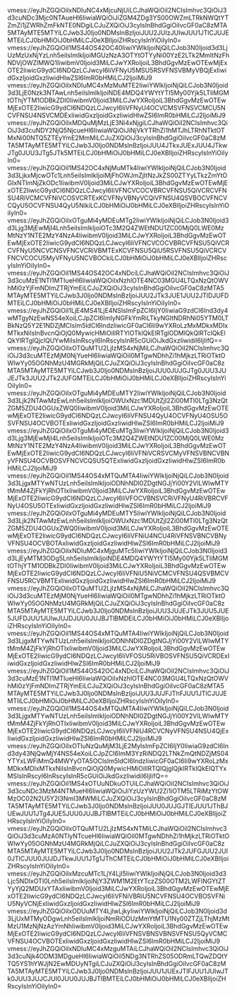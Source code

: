 vmess://eyJhZGQiOiIxNDIuNC4xMjcuNjUiLCJhaWQiOiI2NCIsImhvc3QiOiJ3d3cuNDc3Mjc0NTAueHl6IiwiaWQiOiJiZGM4ZDg3YS00OWZmLTRkNWQtYTZmZi1jZWRhZmFkNTE0NDgiLCJuZXQiOiJ3cyIsInBhdGgiOiIvcGF0aC8zMTA5MTAyMTE5MTYiLCJwb3J0Ijo0NDMsInBzIjoiJUU2JUIzJUIwJUU1JTlCJUJEMTEiLCJ0bHMiOiJ0bHMiLCJ0eXBlIjoiZHRscyIsInYiOiIyIn0=
vmess://eyJhZGQiOiI1MS44OS42OC40IiwiYWlkIjoiNjQiLCJob3N0Ijoid3d3LjUzMzUxNjYzLnh5eiIsImlkIjoiMGUzNzA3OTYtOTYyNi00YzE2LTk2MmItNzFhNDVjOWZlMWQ1IiwibmV0Ijoid3MiLCJwYXRoIjoiL3BhdGgvMzEwOTEwMjExOTE2IiwicG9ydCI6NDQzLCJwcyI6IiVFNyU5MSU5RSVFNSVBMyVBQjExIiwidGxzIjoidGxzIiwidHlwZSI6ImR0bHMiLCJ2IjoiMiJ9
vmess://eyJhZGQiOiIxNDIuMC4xMzMuMTE2IiwiYWlkIjoiNjQiLCJob3N0Ijoid3d3LjE0Nzk3NTAwLnh5eiIsImlkIjoiNDE4MDQ4YWYtYTI5My00Yjk5LTliMGMtOThjYTM1ODBkZDI0IiwibmV0Ijoid3MiLCJwYXRoIjoiL3BhdGgvMzEwOTEwMjExOTE2IiwicG9ydCI6NDQzLCJwcyI6IiVFNyU4OCVCMSVFNSVCMCU5NCVFNSU4NSVCMDExIiwidGxzIjoidGxzIiwidHlwZSI6ImR0bHMiLCJ2IjoiMiJ9
vmess://eyJhZGQiOiIxMDQuMjMzLjE3Ni4xNjgiLCJhaWQiOiI2NCIsImhvc3QiOiJ3d3cuNDY2NjQ5NjcueHl6IiwiaWQiOiJiNjVkYTRhZi1hMTJhLTRhNTktOTMxNi00NTQ5ZTEyYmE2MmMiLCJuZXQiOiJ3cyIsInBhdGgiOiIvcGF0aC8zMTA5MTAyMTE5MTYiLCJwb3J0Ijo0NDMsInBzIjoiJUU4JTkxJUExJUU4JTkwJTg0JUU3JTg5JTk5MTEiLCJ0bHMiOiJ0bHMiLCJ0eXBlIjoiZHRscyIsInYiOiIyIn0=
vmess://eyJhZGQiOiI1MS42OC4xNjMuMTk4IiwiYWlkIjoiNjQiLCJob3N0Ijoid3d3LjkxMjcwOTc1Lnh5eiIsImlkIjoiMjFhOWJmZjItNzJkZS00ZTYyLTkzZmYtOGIxNTlmNjZkODc1IiwibmV0Ijoid3MiLCJwYXRoIjoiL3BhdGgvMzEwOTEwMjExOTE2IiwicG9ydCI6NDQzLCJwcyI6IiVFNCVCOCVBRCVFNSU5QiVCRCVFNSU4RiVCMCVFNiVCOSVCRTExKCVFNyVBNyVCQiVFNSU4QSVBOCVFNCVCQyU5OCVFNSU4QyU5NikiLCJ0bHMiOiJ0bHMiLCJ0eXBlIjoiZHRscyIsInYiOiIyIn0=
vmess://eyJhZGQiOiIxOTguMi4yMDEuMTg2IiwiYWlkIjoiNjQiLCJob3N0Ijoid3d3Ljg3MjEwMjI4Lnh5eiIsImlkIjoiOTc3M2Q4ZWEtNDU1ZC00MjQ0LWE0MzMtNzY1NTE2MzY4NzA4IiwibmV0Ijoid3MiLCJwYXRoIjoiL3BhdGgvMzEwOTEwMjExOTE2IiwicG9ydCI6NDQzLCJwcyI6IiVFNCVCOCVBRCVFNSU5QiVCRCVFNyU5NCVCNSVFNCVCRiVBMTExKCVFNSU5QiU5RSVFNSU5QiVCRCVFNCVCOCU5MyVFNyU5NCVBOCkiLCJ0bHMiOiJ0bHMiLCJ0eXBlIjoiZHRscyIsInYiOiIyIn0=
vmess://eyJhZGQiOiI1MS44OS42OC4xNDciLCJhaWQiOiI2NCIsImhvc3QiOiJ3d3cuMzE1NTI1MTIueHl6IiwiaWQiOiIxNzhlOTE4NC03MGU4LTQxNzQtOWVhMi0zYjFmNDlmZTRjYmEiLCJuZXQiOiJ3cyIsInBhdGgiOiIvcGF0aC8zMTA5MTAyMTE5MTYiLCJwb3J0Ijo0NDMsInBzIjoiJUU2JTk3JUE1JUU2JTlDJUFDMTEiLCJ0bHMiOiJ0bHMiLCJ0eXBlIjoiZHRscyIsInYiOiIyIn0=
vmess://eyJhZGQiOiI1LjE4MS41LjE4NSIsImFpZCI6IjY0IiwiaG9zdCI6Ind3dy4wMTgyNzEwNS54eXoiLCJpZCI6ImIyNGFkYmRiLTkyNGItNDRhNi05YTM0LTBkNzQ5Y2E1NDZjMCIsIm5ldCI6IndzIiwicGF0aCI6Ii9wYXRoLzMxMDkxMDIxMTkxNiIsInBvcnQiOjQ0MywicHMiOiIlRTYlOTklQkElRTglODMlQkQlRTclQkElQkYlRTglQjclQUYwMiIsInRscyI6InRscyIsInR5cGUiOiJkdGxzIiwidiI6IjIifQ==
vmess://eyJhZGQiOiIxOTQuMTU2LjIzMS4xNjMiLCJhaWQiOiI2NCIsImhvc3QiOiJ3d3cuMTEzMjM0NjYueHl6IiwiaWQiOiI0MTgwNDhhZi1hMjkzLTRiOTktOWIwYy05OGNhMzU4MGRkMjQiLCJuZXQiOiJ3cyIsInBhdGgiOiIvcGF0aC8zMTA5MTAyMTE5MTYiLCJwb3J0Ijo0NDMsInBzIjoiJUU0JUJGJTg0JUU3JUJEJTk3JUU2JTk2JUFGMTEiLCJ0bHMiOiJ0bHMiLCJ0eXBlIjoiZHRscyIsInYiOiIyIn0=
vmess://eyJhZGQiOiIxOTguMi4yMDEuMTY2IiwiYWlkIjoiNjQiLCJob3N0Ijoid3d3Ljk2NTAwMzEwLnh5eiIsImlkIjoiOWUxNzc1MDUtZjI2Zi00MTI0LTg3NzQtZGM5ZDU4OGUxZWQ0IiwibmV0Ijoid3MiLCJwYXRoIjoiL3BhdGgvMzEwOTEwMjExOTE2IiwicG9ydCI6NDQzLCJwcyI6IiVFNSU4QyU4OCVFNyU4OSU5OSVFNSU4OCVBOTExIiwidGxzIjoidGxzIiwidHlwZSI6ImR0bHMiLCJ2IjoiMiJ9
vmess://eyJhZGQiOiIxOTguMi4yMDEuMTg3IiwiYWlkIjoiNjQiLCJob3N0Ijoid3d3Ljg3MjEwMjI4Lnh5eiIsImlkIjoiOTc3M2Q4ZWEtNDU1ZC00MjQ0LWE0MzMtNzY1NTE2MzY4NzA4IiwibmV0Ijoid3MiLCJwYXRoIjoiL3BhdGgvMzEwOTEwMjExOTE2IiwicG9ydCI6NDQzLCJwcyI6IiVFNiVCRSVCMyVFNSVBNCVBNyVFNSU4OCVBOSVFNCVCQSU5QTExIiwidGxzIjoidGxzIiwidHlwZSI6ImR0bHMiLCJ2IjoiMiJ9
vmess://eyJhZGQiOiI1MS44OS4xMTQuMTA4IiwiYWlkIjoiNjQiLCJob3N0Ijoid3d3LjgxMTYwNTUzLnh5eiIsImlkIjoiODNhNDI0ZDgtNGJjYi00Y2VlLWIwMTYtMmM4ZjFkYjRhOTIxIiwibmV0Ijoid3MiLCJwYXRoIjoiL3BhdGgvMzEwOTEwMjExOTE2IiwicG9ydCI6NDQzLCJwcyI6IiVFOCVBNSVCRiVFNyU4RiVBRCVFNyU4OSU5OTExIiwidGxzIjoidGxzIiwidHlwZSI6ImR0bHMiLCJ2IjoiMiJ9
vmess://eyJhZGQiOiIxOTguMi4yMDEuMTY5IiwiYWlkIjoiNjQiLCJob3N0Ijoid3d3Ljk2NTAwMzEwLnh5eiIsImlkIjoiOWUxNzc1MDUtZjI2Zi00MTI0LTg3NzQtZGM5ZDU4OGUxZWQ0IiwibmV0Ijoid3MiLCJwYXRoIjoiL3BhdGgvMzEwOTEwMjExOTE2IiwicG9ydCI6NDQzLCJwcyI6IiVFNiU4NCU4RiVFNSVBNCVBNyVFNSU4OCVBOTAxIiwidGxzIjoidGxzIiwidHlwZSI6ImR0bHMiLCJ2IjoiMiJ9
vmess://eyJhZGQiOiIxNDIuMC4xMjguMTc5IiwiYWlkIjoiNjQiLCJob3N0Ijoid3d3LjEyMTM3ODg5Lnh5eiIsImlkIjoiNDE4MDQ4YWYtYTI5My00Yjk5LTliMGMtOThjYTM1ODBkZDI0IiwibmV0Ijoid3MiLCJwYXRoIjoiL3BhdGgvMzEwOTEwMjExOTE2IiwicG9ydCI6NDQzLCJwcyI6IiVFNiU5NiVCMCVFNSU4QSVBMCVFNSU5RCVBMTExIiwidGxzIjoidGxzIiwidHlwZSI6ImR0bHMiLCJ2IjoiMiJ9
vmess://eyJhZGQiOiIxOTQuMTU2LjIzMS4xNjMiLCJhaWQiOiI2NCIsImhvc3QiOiJ3d3cuMTEzMjM0NjYueHl6IiwiaWQiOiI0MTgwNDhhZi1hMjkzLTRiOTktOWIwYy05OGNhMzU4MGRkMjQiLCJuZXQiOiJ3cyIsInBhdGgiOiIvcGF0aC8zMTA5MTAyMTE5MTYiLCJwb3J0Ijo0NDMsInBzIjoiJUU3JUJEJTk3JUU5JUE5JUFDJUU1JUIwJUJDJUU0JUJBJTlBMDEiLCJ0bHMiOiJ0bHMiLCJ0eXBlIjoiZHRscyIsInYiOiIyIn0=
vmess://eyJhZGQiOiI1MS44OS4xMTQuMTA4IiwiYWlkIjoiNjQiLCJob3N0Ijoid3d3LjgxMTYwNTUzLnh5eiIsImlkIjoiODNhNDI0ZDgtNGJjYi00Y2VlLWIwMTYtMmM4ZjFkYjRhOTIxIiwibmV0Ijoid3MiLCJwYXRoIjoiL3BhdGgvMzEwOTEwMjExOTE2IiwicG9ydCI6NDQzLCJwcyI6IiVFOSU5RiVBOSVFNSU5QiVCRDExIiwidGxzIjoidGxzIiwidHlwZSI6ImR0bHMiLCJ2IjoiMiJ9
vmess://eyJhZGQiOiI1MS44OS42OC4xNDciLCJhaWQiOiI2NCIsImhvc3QiOiJ3d3cuMzE1NTI1MTIueHl6IiwiaWQiOiIxNzhlOTE4NC03MGU4LTQxNzQtOWVhMi0zYjFmNDlmZTRjYmEiLCJuZXQiOiJ3cyIsInBhdGgiOiIvcGF0aC8zMTA5MTAyMTE5MTYiLCJwb3J0Ijo0NDMsInBzIjoiJUU3JUJFJThFJUU1JTlCJUJEMTIiLCJ0bHMiOiJ0bHMiLCJ0eXBlIjoiZHRscyIsInYiOiIyIn0=
vmess://eyJhZGQiOiI1MS44OS4xMTQuMTA4IiwiYWlkIjoiNjQiLCJob3N0Ijoid3d3LjgxMTYwNTUzLnh5eiIsImlkIjoiODNhNDI0ZDgtNGJjYi00Y2VlLWIwMTYtMmM4ZjFkYjRhOTIxIiwibmV0Ijoid3MiLCJwYXRoIjoiL3BhdGgvMzEwOTEwMjExOTE2IiwicG9ydCI6NDQzLCJwcyI6IiVFNiU4RCVCNyVFNSU4NSU4QjExIiwidGxzIjoidGxzIiwidHlwZSI6ImR0bHMiLCJ2IjoiMiJ9
vmess://eyJhZGQiOiIxOTIuNzQuMjM3LjE2MyIsImFpZCI6IjY0IiwiaG9zdCI6Ind3dy43NjQwMjY4NS54eXoiLCJpZCI6ImM3YzRiNDQ2LTNkZmQtNDZjMS04YTYxLWFiMmQ4MWYyOTA5OCIsIm5ldCI6IndzIiwicGF0aCI6Ii9wYXRoLzMxMDkxMDIxMTkxNiIsInBvcnQiOjQ0MywicHMiOiIlRTQlQjglQjklRTklQkElQTYxMSIsInRscyI6InRscyIsInR5cGUiOiJkdGxzIiwidiI6IjIifQ==
vmess://eyJhZGQiOiI1MS4xOTUuNDkuOTUiLCJhaWQiOiI2NCIsImhvc3QiOiJ3d3cuNDc3MzM4NTMueHl6IiwiaWQiOiJiYzUzYWU2Zi1iOTM5LTRiMzYtOWMzOC02N2U5Y2I3NmI3MWMiLCJuZXQiOiJ3cyIsInBhdGgiOiIvcGF0aC8zMTA5MTAyMTE5MTYiLCJwb3J0Ijo0NDMsInBzIjoiJUU0JUJGJTlEJUU1JThBJUEwJUU1JTg4JUE5JUU0JUJBJTlBMTEiLCJ0bHMiOiJ0bHMiLCJ0eXBlIjoiZHRscyIsInYiOiIyIn0=
vmess://eyJhZGQiOiIxOTQuMTU2LjIzMS4xNTMiLCJhaWQiOiI2NCIsImhvc3QiOiJ3d3cuMzA0NTIyNTcueHl6IiwiaWQiOiI0MTgwNDhhZi1hMjkzLTRiOTktOWIwYy05OGNhMzU4MGRkMjQiLCJuZXQiOiJ3cyIsInBhdGgiOiIvcGF0aC8zMTA5MTAyMTE5MTYiLCJwb3J0Ijo0NDMsInBzIjoiJUU2JTk2JUFGJUU2JUI0JTlCJUU0JUJDJTkwJUU1JTg1JThCMTEiLCJ0bHMiOiJ0bHMiLCJ0eXBlIjoiZHRscyIsInYiOiIyIn0=
vmess://eyJhZGQiOiIxMzcuMTc1LjY4LjI5IiwiYWlkIjoiNjQiLCJob3N0Ijoid3d3Ljc5NDIxOTI0Lnh5eiIsImlkIjoiNjY3ZWM1M2EtYTczZS00OTM2LWFlNGYtZTYyYjQ2MDUxYTAxIiwibmV0Ijoid3MiLCJwYXRoIjoiL3BhdGgvMzEwOTEwMjExOTE2IiwicG9ydCI6NDQzLCJwcyI6IiVFNiVBRiU5NCVFNSU4OCVBOSVFNiU5NyVCNjExIiwidGxzIjoidGxzIiwidHlwZSI6ImR0bHMiLCJ2IjoiMiJ9
vmess://eyJhZGQiOiIxODUuMTY4LjIwLjkyIiwiYWlkIjoiNjQiLCJob3N0Ijoid3d3LjUxMTMyODgwLnh5eiIsImlkIjoiNmRiODUzMmYtMTU1Ny00ZTZjLThjMzMtMzU1MzNjNzAzYmNhIiwibmV0Ijoid3MiLCJwYXRoIjoiL3BhdGgvMzEwOTEwMjExOTE2IiwicG9ydCI6NDQzLCJwcyI6IiVFNSVBNSVBNSVFNSU5QyVCMCVFNSU4OCVBOTExIiwidGxzIjoidGxzIiwidHlwZSI6ImR0bHMiLCJ2IjoiMiJ9
vmess://eyJhZGQiOiIxNDIuMC4xMzguMTAiLCJhaWQiOiI2NCIsImhvc3QiOiJ3d3cuNjk4ODM3MDgueHl6IiwiaWQiOiI5NDg3NTRhZS05ODRmLTQwZDQtYTQ5YS1hYWJjN2EwMDUyNTgiLCJuZXQiOiJ3cyIsInBhdGgiOiIvcGF0aC8zMTA5MTAyMTE5MTYiLCJwb3J0Ijo0NDMsInBzIjoiJUU1JUExJTlFJUU1JUIwJTk0JUU3JUJCJUI0JUU0JUJBJTlBMTEiLCJ0bHMiOiJ0bHMiLCJ0eXBlIjoiZHRscyIsInYiOiIyIn0=
